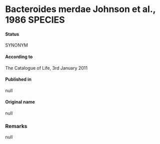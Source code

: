 # Bacteroides merdae Johnson et al., 1986 SPECIES

#### Status
SYNONYM

#### According to
The Catalogue of Life, 3rd January 2011

#### Published in
null

#### Original name
null

### Remarks
null